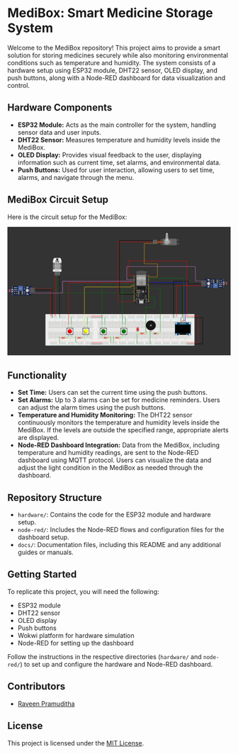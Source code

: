 # MediBox: Smart Medicine Storage System

Welcome to the MediBox repository! This project aims to provide a smart solution for storing medicines securely while also monitoring environmental conditions such as temperature and humidity. The system consists of a hardware setup using ESP32 module, DHT22 sensor, OLED display, and push buttons, along with a Node-RED dashboard for data visualization and control.

## Hardware Components

- **ESP32 Module:** Acts as the main controller for the system, handling sensor data and user inputs.
- **DHT22 Sensor:** Measures temperature and humidity levels inside the MediBox.
- **OLED Display:** Provides visual feedback to the user, displaying information such as current time, set alarms, and environmental data.
- **Push Buttons:** Used for user interaction, allowing users to set time, alarms, and navigate through the menu.

## MediBox Circuit Setup

Here is the circuit setup for the MediBox:

![MediBox Circuit Setup](https://github.com/RPX2001/Medibox-Project/blob/main/image.png)

## Functionality

- **Set Time:** Users can set the current time using the push buttons.
- **Set Alarms:** Up to 3 alarms can be set for medicine reminders. Users can adjust the alarm times using the push buttons.
- **Temperature and Humidity Monitoring:** The DHT22 sensor continuously monitors the temperature and humidity levels inside the MediBox. If the levels are outside the specified range, appropriate alerts are displayed.
- **Node-RED Dashboard Integration:** Data from the MediBox, including temperature and humidity readings, are sent to the Node-RED dashboard using MQTT protocol. Users can visualize the data and adjust the light condition in the MediBox as needed through the dashboard.

## Repository Structure

- `hardware/`: Contains the code for the ESP32 module and hardware setup.
- `node-red/`: Includes the Node-RED flows and configuration files for the dashboard setup.
- `docs/`: Documentation files, including this README and any additional guides or manuals.

## Getting Started

To replicate this project, you will need the following:

- ESP32 module
- DHT22 sensor
- OLED display
- Push buttons
- Wokwi platform for hardware simulation
- Node-RED for setting up the dashboard

Follow the instructions in the respective directories (`hardware/` and `node-red/`) to set up and configure the hardware and Node-RED dashboard.

## Contributors

- [Raveen Pramuditha](https://github.com/RPX2001)
  
## License

This project is licensed under the [MIT License](LICENSE).
